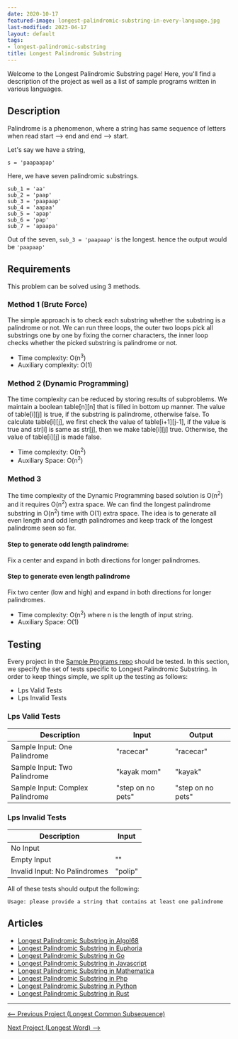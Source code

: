 ```yaml
---
date: 2020-10-17
featured-image: longest-palindromic-substring-in-every-language.jpg
last-modified: 2023-04-17
layout: default
tags:
- longest-palindromic-substring
title: Longest Palindromic Substring
---
```


Welcome to the Longest Palindromic Substring page! Here, you'll find a description of the project as well as a list of sample programs written in various languages.

## Description

Palindrome is a phenomenon, where a string has same sequence of letters when read start --> end and end --> start.

Let's say we have a string,

```
s = 'paapaapap'
```

Here, we have seven palindromic substrings. 

```
sub_1 = 'aa'
sub_2 = 'paap'
sub_3 = 'paapaap'
sub_4 = 'aapaa'
sub_5 = 'apap'
sub_6 = 'pap'
sub_7 = 'apaapa'
```

Out of the seven,  `sub_3 = 'paapaap'` is the longest. hence the output would be `'paapaap'`


## Requirements

This problem can be solved using 3 methods.

### Method 1 (Brute Force)

The simple approach is to check each substring whether the substring is a palindrome or not. We can run three loops, the outer two loops pick all substrings one by one by fixing the corner characters, the inner loop checks whether the picked substring is palindrome or not.

- Time complexity: O(n<sup>3</sup>)
- Auxiliary complexity: O(1)

### Method 2 (Dynamic Programming)

The time complexity can be reduced by storing results of subproblems. We maintain a boolean table[n][n] that is filled in bottom up manner. The value of table[i][j] is true, if the substring is palindrome, otherwise false. To calculate table[i][j], we first check the value of table[i+1][j-1], if the value is true and str[i] is same as str[j], then we make table[i][j] true. Otherwise, the value of table[i][j] is made false.

- Time complexity: O(n<sup>2</sup>)
- Auxiliary Space: O(n<sup>2</sup>)

### Method 3

The time complexity of the Dynamic Programming based solution is O(n<sup>2</sup>) and it requires O(n<sup>2</sup>) extra space. We can find the longest palindrome substring in O(n<sup>2</sup>) time with O(1) extra space. The idea is to generate all even length and odd length palindromes and keep track of the longest palindrome seen so far.

#### Step to generate odd length palindrome:

Fix a center and expand in both directions for longer palindromes.

#### Step to generate even length palindrome

Fix two center (low and high) and expand in both directions for longer palindromes.

- Time complexity: O(n<sup>2</sup>) where n is the length of input string.
- Auxiliary Space: O(1)


## Testing

Every project in the [Sample Programs repo](https://github.com/TheRenegadeCoder/sample-programs) should be tested.
In this section, we specify the set of tests specific to Longest Palindromic Substring.
In order to keep things simple, we split up the testing as follows:

- Lps Valid Tests
- Lps Invalid Tests

### Lps Valid Tests

| Description | Input | Output |
| ----------- | ----- | ------ |
| Sample Input: One Palindrome | "racecar" | "racecar" |
| Sample Input: Two Palindrome | "kayak mom" | "kayak" |
| Sample Input: Complex Palindrome | "step on no pets" | "step on no pets" |

### Lps Invalid Tests

| Description | Input |
| ----------- | ----- |
| No Input |  |
| Empty Input | "" |
| Invalid Input: No Palindromes | "polip" |

All of these tests should output the following:

```
Usage: please provide a string that contains at least one palindrome
```


## Articles

- [Longest Palindromic Substring in Algol68](https://sampleprograms.io/projects/longest-palindromic-substring/algol68)
- [Longest Palindromic Substring in Euphoria](https://sampleprograms.io/projects/longest-palindromic-substring/euphoria)
- [Longest Palindromic Substring in Go](https://sampleprograms.io/projects/longest-palindromic-substring/go)
- [Longest Palindromic Substring in Javascript](https://sampleprograms.io/projects/longest-palindromic-substring/javascript)
- [Longest Palindromic Substring in Mathematica](https://sampleprograms.io/projects/longest-palindromic-substring/mathematica)
- [Longest Palindromic Substring in Php](https://sampleprograms.io/projects/longest-palindromic-substring/php)
- [Longest Palindromic Substring in Python](https://sampleprograms.io/projects/longest-palindromic-substring/python)
- [Longest Palindromic Substring in Rust](https://sampleprograms.io/projects/longest-palindromic-substring/rust)

***

<nav class="project-nav">

<div id="prev" markdown="1">

[<-- Previous Project (Longest Common Subsequence)](https://sampleprograms.io/projects/longest-common-subsequence)

</div>

<div id="next" markdown="1">

[Next Project (Longest Word) -->](https://sampleprograms.io/projects/longest-word)

</div>

</nav>